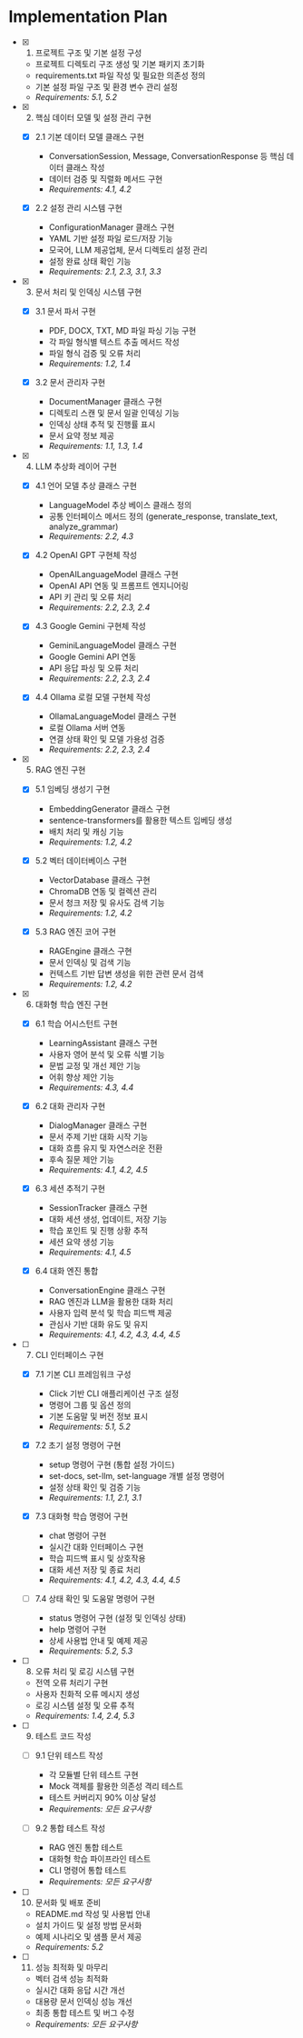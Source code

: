 # Implementation Plan

- [x] 1. 프로젝트 구조 및 기본 설정 구성





  - 프로젝트 디렉토리 구조 생성 및 기본 패키지 초기화
  - requirements.txt 파일 작성 및 필요한 의존성 정의
  - 기본 설정 파일 구조 및 환경 변수 관리 설정
  - _Requirements: 5.1, 5.2_

- [x] 2. 핵심 데이터 모델 및 설정 관리 구현





  - [x] 2.1 기본 데이터 모델 클래스 구현



    - ConversationSession, Message, ConversationResponse 등 핵심 데이터 클래스 작성
    - 데이터 검증 및 직렬화 메서드 구현
    - _Requirements: 4.1, 4.2_

  - [x] 2.2 설정 관리 시스템 구현


    - ConfigurationManager 클래스 구현
    - YAML 기반 설정 파일 로드/저장 기능
    - 모국어, LLM 제공업체, 문서 디렉토리 설정 관리
    - 설정 완료 상태 확인 기능
    - _Requirements: 2.1, 2.3, 3.1, 3.3_

- [x] 3. 문서 처리 및 인덱싱 시스템 구현





  - [x] 3.1 문서 파서 구현


    - PDF, DOCX, TXT, MD 파일 파싱 기능 구현
    - 각 파일 형식별 텍스트 추출 메서드 작성
    - 파일 형식 검증 및 오류 처리
    - _Requirements: 1.2, 1.4_

  - [x] 3.2 문서 관리자 구현


    - DocumentManager 클래스 구현
    - 디렉토리 스캔 및 문서 일괄 인덱싱 기능
    - 인덱싱 상태 추적 및 진행률 표시
    - 문서 요약 정보 제공
    - _Requirements: 1.1, 1.3, 1.4_

- [x] 4. LLM 추상화 레이어 구현






  - [x] 4.1 언어 모델 추상 클래스 구현


    - LanguageModel 추상 베이스 클래스 정의
    - 공통 인터페이스 메서드 정의 (generate_response, translate_text, analyze_grammar)
    - _Requirements: 2.2, 4.3_

  - [x] 4.2 OpenAI GPT 구현체 작성


    - OpenAILanguageModel 클래스 구현
    - OpenAI API 연동 및 프롬프트 엔지니어링
    - API 키 관리 및 오류 처리
    - _Requirements: 2.2, 2.3, 2.4_

  - [x] 4.3 Google Gemini 구현체 작성




    - GeminiLanguageModel 클래스 구현
    - Google Gemini API 연동
    - API 응답 파싱 및 오류 처리
    - _Requirements: 2.2, 2.3, 2.4_

  - [x] 4.4 Ollama 로컬 모델 구현체 작성





    - OllamaLanguageModel 클래스 구현
    - 로컬 Ollama 서버 연동
    - 연결 상태 확인 및 모델 가용성 검증
    - _Requirements: 2.2, 2.3, 2.4_

- [x] 5. RAG 엔진 구현
  - [x] 5.1 임베딩 생성기 구현






    - EmbeddingGenerator 클래스 구현
    - sentence-transformers를 활용한 텍스트 임베딩 생성
    - 배치 처리 및 캐싱 기능
    - _Requirements: 1.2, 4.2_

  - [x] 5.2 벡터 데이터베이스 구현






    - VectorDatabase 클래스 구현
    - ChromaDB 연동 및 컬렉션 관리
    - 문서 청크 저장 및 유사도 검색 기능
    - _Requirements: 1.2, 4.2_

  - [x] 5.3 RAG 엔진 코어 구현





    - RAGEngine 클래스 구현
    - 문서 인덱싱 및 검색 기능
    - 컨텍스트 기반 답변 생성을 위한 관련 문서 검색
    - _Requirements: 1.2, 4.2_

- [x] 6. 대화형 학습 엔진 구현






  - [x] 6.1 학습 어시스턴트 구현





    - LearningAssistant 클래스 구현
    - 사용자 영어 분석 및 오류 식별 기능
    - 문법 교정 및 개선 제안 기능
    - 어휘 향상 제안 기능
    - _Requirements: 4.3, 4.4_

  - [x] 6.2 대화 관리자 구현






    - DialogManager 클래스 구현
    - 문서 주제 기반 대화 시작 기능
    - 대화 흐름 유지 및 자연스러운 전환
    - 후속 질문 제안 기능
    - _Requirements: 4.1, 4.2, 4.5_

  - [x] 6.3 세션 추적기 구현






    - SessionTracker 클래스 구현
    - 대화 세션 생성, 업데이트, 저장 기능
    - 학습 포인트 및 진행 상황 추적
    - 세션 요약 생성 기능
    - _Requirements: 4.1, 4.5_

  - [x] 6.4 대화 엔진 통합






    - ConversationEngine 클래스 구현
    - RAG 엔진과 LLM을 활용한 대화 처리
    - 사용자 입력 분석 및 학습 피드백 제공
    - 관심사 기반 대화 유도 및 유지
    - _Requirements: 4.1, 4.2, 4.3, 4.4, 4.5_

- [ ] 7. CLI 인터페이스 구현
  - [x] 7.1 기본 CLI 프레임워크 구성






    - Click 기반 CLI 애플리케이션 구조 설정
    - 명령어 그룹 및 옵션 정의
    - 기본 도움말 및 버전 정보 표시
    - _Requirements: 5.1, 5.2_

  - [x] 7.2 초기 설정 명령어 구현





    - setup 명령어 구현 (통합 설정 가이드)
    - set-docs, set-llm, set-language 개별 설정 명령어
    - 설정 상태 확인 및 검증 기능
    - _Requirements: 1.1, 2.1, 3.1_

  - [x] 7.3 대화형 학습 명령어 구현






    - chat 명령어 구현
    - 실시간 대화 인터페이스 구현
    - 학습 피드백 표시 및 상호작용
    - 대화 세션 저장 및 종료 처리
    - _Requirements: 4.1, 4.2, 4.3, 4.4, 4.5_

  - [ ] 7.4 상태 확인 및 도움말 명령어 구현
    - status 명령어 구현 (설정 및 인덱싱 상태)
    - help 명령어 구현
    - 상세 사용법 안내 및 예제 제공
    - _Requirements: 5.2, 5.3_

- [ ] 8. 오류 처리 및 로깅 시스템 구현
  - 전역 오류 처리기 구현
  - 사용자 친화적 오류 메시지 생성
  - 로깅 시스템 설정 및 오류 추적
  - _Requirements: 1.4, 2.4, 5.3_

- [ ] 9. 테스트 코드 작성
  - [ ] 9.1 단위 테스트 작성
    - 각 모듈별 단위 테스트 구현
    - Mock 객체를 활용한 의존성 격리 테스트
    - 테스트 커버리지 90% 이상 달성
    - _Requirements: 모든 요구사항_

  - [ ] 9.2 통합 테스트 작성
    - RAG 엔진 통합 테스트
    - 대화형 학습 파이프라인 테스트
    - CLI 명령어 통합 테스트
    - _Requirements: 모든 요구사항_

- [ ] 10. 문서화 및 배포 준비
  - README.md 작성 및 사용법 안내
  - 설치 가이드 및 설정 방법 문서화
  - 예제 시나리오 및 샘플 문서 제공
  - _Requirements: 5.2_

- [ ] 11. 성능 최적화 및 마무리
  - 벡터 검색 성능 최적화
  - 실시간 대화 응답 시간 개선
  - 대용량 문서 인덱싱 성능 개선
  - 최종 통합 테스트 및 버그 수정
  - _Requirements: 모든 요구사항_